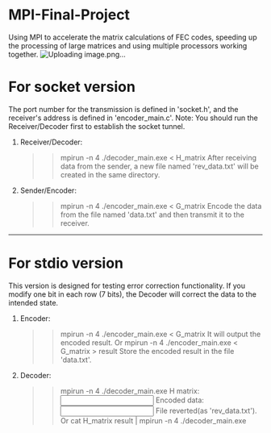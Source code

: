 # MPI-Final-Project
Using MPI to accelerate the matrix calculations of FEC codes, speeding up the processing of large matrices and using multiple processors working together.
![Uploading image.png…]()

# For socket version
The port number for the transmission is defined in 'socket.h', and the receiver's address is defined in 'encoder_main.c'.
Note: You should run the Receiver/Decoder first to establish the socket tunnel.

1. Receiver/Decoder:
    >> mpirun -n 4 ./decoder_main.exe < H_matrix
    After receiving data from the sender, a new file named 'rev_data.txt' will be created in the same directory.

2. Sender/Encoder:
    >> mpirun -n 4 ./encoder_main.exe < G_matrix
    Encode the data from the file named 'data.txt' and then transmit it to the receiver.

---------------------------------------------------------------------------------------------------------------------
# For stdio version
This version is designed for testing error correction functionality. 
If you modify one bit in each row (7 bits), the Decoder will correct the data to the intended state.
1. Encoder:
    >> mpirun -n 4 ./encoder_main.exe < G_matrix
      It will output the encoded result.
    Or
    >> mpirun -n 4 ./encoder_main.exe < G_matrix > result
      Store the encoded result in the file 'data.txt'.

2. Decoder:
    >> mpirun -n 4 ./decoder_main.exe
      H matrix:
        <input H matrix>
      Encoded data:
        <input the output of encoder>
      File reverted(as 'rev_data.txt').
    Or
    >> cat H_matrix result | mpirun -n 4 ./decoder_main.exe 
